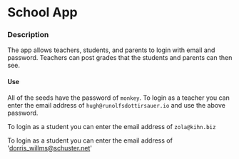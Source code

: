 # School App
### Description
The app allows teachers, students, and parents to login with email and password.  Teachers can post grades that the students and parents can then see.

#### Use
All of the seeds have the password of `monkey`.
To login as a teacher you can enter the email address of `hugh@runolfsdottirsauer.io` and use the above password.

To login as a student you can enter the email address of `zola@kihn.biz`

To login as a student you can enter the email address of 'dorris_willms@schuster.net'
